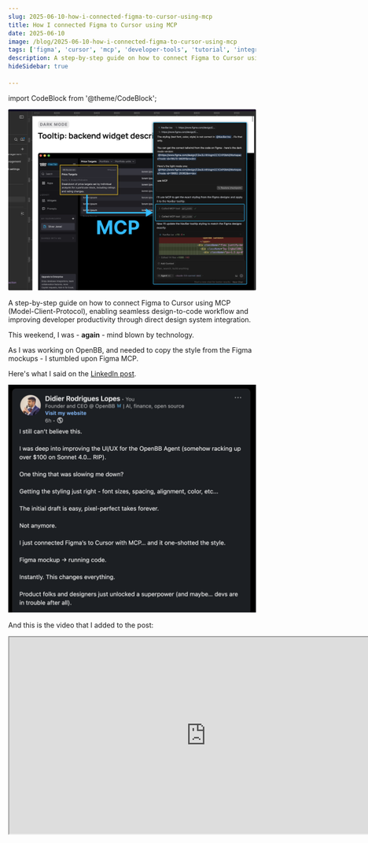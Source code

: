 ```yaml
---
slug: 2025-06-10-how-i-connected-figma-to-cursor-using-mcp
title: How I connected Figma to Cursor using MCP
date: 2025-06-10
image: /blog/2025-06-10-how-i-connected-figma-to-cursor-using-mcp
tags: ['figma', 'cursor', 'mcp', 'developer-tools', 'tutorial', 'integration', 'design-to-code', 'productivity', 'development-workflow']
description: A step-by-step guide on how to connect Figma to Cursor using MCP (Model-Client-Protocol), enabling seamless design-to-code workflow and improving developer productivity through direct design system integration.
hideSidebar: true

---
```


import CodeBlock from '@theme/CodeBlock';

<p align="center">
    <img width="600" src="/blog/2025-06-10-how-i-connected-figma-to-cursor-using-mcp.png" />
</p>

A step-by-step guide on how to connect Figma to Cursor using MCP (Model-Client-Protocol), enabling seamless design-to-code workflow and improving developer productivity through direct design system integration.

<!-- truncate -->

<div style={{borderTop: '1px solid #0088CC', margin: '1.5em 0'}} />

This weekend, I was - **again** - mind blown by technology.

As I was working on OpenBB, and needed to copy the style from the Figma mockups - I stumbled upon Figma MCP.

Here's what I said on the <a href="https://www.linkedin.com/posts/didier-lopes_i-still-cant-believe-this-i-was-deep-into-activity-7337573643431944192-f9-L?utm_source=share&utm_medium=member_desktop&rcm=ACoAABub6aIBaA7HieEI5VizHglQPohLA_Wptag" target="_blank" rel="noreferrer">LinkedIn post</a>.

<p align="center">
    <img width="600" src="/blog/2025-06-10-how-i-connected-figma-to-cursor-using-mcp_1.png" />
</p>

And this is the video that I added to the post:

<div className="flex place-items-center justify-center items-center rounded-sm mx-auto">
    <iframe
        src="https://www.youtube.com/embed/UwC_pbEnN3U?si=w15gGna5j1OhgPFp"
        width="800"
        height="400"
    />
</div>

<br />

So, in this short post, I'm going to tell you how you can do the same in a couple of steps.

## Enabling MCP Server on Figma

1. Make sure you are using Figma desktop app.

2. Go into "Dev Mode" on the bottom toolbar.

<br />
<p align="center">
    <img width="400" src="/blog/2025-06-10-how-i-connected-figma-to-cursor-using-mcp_2.png" />
</p>

3. Enable MCP Server.

<br />
<p align="center">
    <img width="400" src="/blog/2025-06-10-how-i-connected-figma-to-cursor-using-mcp_3.png" />
</p>

## Set up MCP client (Cursor)

1. Open Cursor Settings

<br />
<p align="center">
    <img width="500" src="/blog/2025-06-10-how-i-connected-figma-to-cursor-using-mcp_4.png" />
</p>

2. Add a new MCP server

<br />
<p align="center">
    <img width="600" src="/blog/2025-06-10-how-i-connected-figma-to-cursor-using-mcp_5.png" />
</p>

When clicking on "Add Custom MCP", copy paste the following block of code:

<CodeBlock language="json">
{`{
  "mcpServers": {
    "Figma": {
      "url": "http://127.0.0.1:3845/sse"
    }
  }
}`}
</CodeBlock>

Then save it, like this:

<p align="center">
    <img width="400" src="/blog/2025-06-10-how-i-connected-figma-to-cursor-using-mcp_6.png" />
</p>

Once you close that file, you'll see that Cursor Settings MCP tab now displays "Loading tools":

<p align="center">
    <img width="700" src="/blog/2025-06-10-how-i-connected-figma-to-cursor-using-mcp_7.png" />
</p>

After a few seconds you can toggle the Figma MCP and you should be able to see a few tools.

<p align="center">
    <img width="700" src="/blog/2025-06-10-how-i-connected-figma-to-cursor-using-mcp_8.png" />
</p>

## Usage

The usage is very simple.

You just need to select the layout you want to pass to Cursor on Figma, and then right click on it and select "Copy link to selection".

<p align="center">
    <img width="400" src="/blog/2025-06-10-how-i-connected-figma-to-cursor-using-mcp_9.png" />
</p>

Then you paste that link to Cursor and you prompt accordingly.

<p align="center">
    <img width="400" src="/blog/2025-06-10-how-i-connected-figma-to-cursor-using-mcp_10.png" />
</p>

Note: I recommend to be explicit with the model to utilize MCP.

That's it. I hope this is helpful.

Happy hacking.
